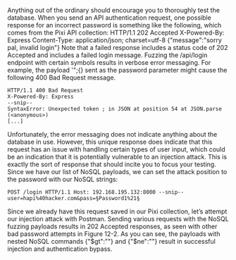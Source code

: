 Anything out of the ordinary should encourage you to thoroughly test the database. When you send an API authentication request, one possible response for an incorrect password is something like the following, which comes from the Pixi API collection: 
HTTP/1.1 202 Accepted X-Powered-By: Express Content-Type: application/json; charset=utf-8 {"message":"sorry pal, invalid login"} 
Note that a failed response includes a status code of 202 Accepted and includes a failed login message. Fuzzing the /api/login endpoint with certain symbols results in verbose error messaging. For example, the payload '"\;{} sent as the password parameter might cause the following 400 Bad Request message. 
```
HTTP/1.1 400 Bad Request 
X-Powered-By: Express 
--snip-- 
SyntaxError: Unexpected token ; in JSON at position 54 at JSON.parse (<anonymous>)  
[...] 
```
Unfortunately, the error messaging does not indicate anything about the database in use. However, this unique response does indicate that this request has an issue with handling certain types of user input, which could be an indication that it is potentially vulnerable to an injection attack. This is exactly the sort of response that should incite you to focus your testing. Since we have our list of NoSQL payloads, we can set the attack position to the password with our NoSQL strings:
```
POST /login HTTP/1.1 Host: 192.168.195.132:8000 --snip-- user=hapi%40hacker.com&pass=§Password1%21§
```
 Since we already have this request saved in our Pixi collection, let’s attempt our injection attack with Postman. Sending various requests with the NoSQL fuzzing payloads results in 202 Accepted responses, as seen with other bad password attempts in Figure 12-2. As you can see, the payloads with nested NoSQL commands {"$gt":""} and {"$ne":""} result in successful injection and authentication bypass.
 